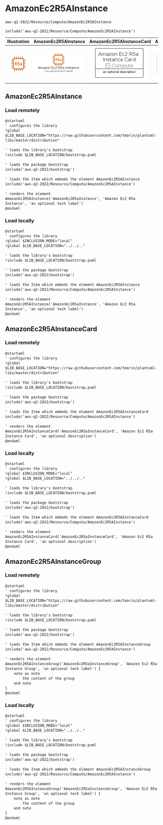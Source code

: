 # AmazonEc2R5AInstance


```text
aws-q2-2022/Resource/Compute/AmazonEc2R5AInstance
```

```text
include('aws-q2-2022/Resource/Compute/AmazonEc2R5AInstance')
```



| Illustration | AmazonEc2R5AInstance | AmazonEc2R5AInstanceCard | AmazonEc2R5AInstanceGroup |
| :---: | :---: | :---: | :---: |
| ![illustration for Illustration](../../../aws-q2-2022/Resource/Compute/AmazonEc2R5AInstance.png) | ![illustration for AmazonEc2R5AInstance](../../../aws-q2-2022/Resource/Compute/AmazonEc2R5AInstance.Local.png) | ![illustration for AmazonEc2R5AInstanceCard](../../../aws-q2-2022/Resource/Compute/AmazonEc2R5AInstanceCard.Local.png) | ![illustration for AmazonEc2R5AInstanceGroup](../../../aws-q2-2022/Resource/Compute/AmazonEc2R5AInstanceGroup.Local.png) |




## AmazonEc2R5AInstance

### Load remotely
```plantuml
@startuml
' configures the library
!global $LIB_BASE_LOCATION="https://raw.githubusercontent.com/tmorin/plantuml-libs/master/distribution"

' loads the library's bootstrap
!include $LIB_BASE_LOCATION/bootstrap.puml

' loads the package bootstrap
include('aws-q2-2022/bootstrap')

' loads the Item which embeds the element AmazonEc2R5AInstance
include('aws-q2-2022/Resource/Compute/AmazonEc2R5AInstance')

' renders the element
AmazonEc2R5AInstance('AmazonEc2R5aInstance', 'Amazon Ec2 R5a Instance', 'an optional tech label')
@enduml
```

### Load locally
```plantuml
@startuml
' configures the library
!global $INCLUSION_MODE="local"
!global $LIB_BASE_LOCATION="../../.."

' loads the library's bootstrap
!include $LIB_BASE_LOCATION/bootstrap.puml

' loads the package bootstrap
include('aws-q2-2022/bootstrap')

' loads the Item which embeds the element AmazonEc2R5AInstance
include('aws-q2-2022/Resource/Compute/AmazonEc2R5AInstance')

' renders the element
AmazonEc2R5AInstance('AmazonEc2R5aInstance', 'Amazon Ec2 R5a Instance', 'an optional tech label')
@enduml
```

## AmazonEc2R5AInstanceCard

### Load remotely
```plantuml
@startuml
' configures the library
!global $LIB_BASE_LOCATION="https://raw.githubusercontent.com/tmorin/plantuml-libs/master/distribution"

' loads the library's bootstrap
!include $LIB_BASE_LOCATION/bootstrap.puml

' loads the package bootstrap
include('aws-q2-2022/bootstrap')

' loads the Item which embeds the element AmazonEc2R5AInstanceCard
include('aws-q2-2022/Resource/Compute/AmazonEc2R5AInstance')

' renders the element
AmazonEc2R5AInstanceCard('AmazonEc2R5aInstanceCard', 'Amazon Ec2 R5a Instance Card', 'an optional description')
@enduml
```

### Load locally
```plantuml
@startuml
' configures the library
!global $INCLUSION_MODE="local"
!global $LIB_BASE_LOCATION="../../.."

' loads the library's bootstrap
!include $LIB_BASE_LOCATION/bootstrap.puml

' loads the package bootstrap
include('aws-q2-2022/bootstrap')

' loads the Item which embeds the element AmazonEc2R5AInstanceCard
include('aws-q2-2022/Resource/Compute/AmazonEc2R5AInstance')

' renders the element
AmazonEc2R5AInstanceCard('AmazonEc2R5aInstanceCard', 'Amazon Ec2 R5a Instance Card', 'an optional description')
@enduml
```

## AmazonEc2R5AInstanceGroup

### Load remotely
```plantuml
@startuml
' configures the library
!global $LIB_BASE_LOCATION="https://raw.githubusercontent.com/tmorin/plantuml-libs/master/distribution"

' loads the library's bootstrap
!include $LIB_BASE_LOCATION/bootstrap.puml

' loads the package bootstrap
include('aws-q2-2022/bootstrap')

' loads the Item which embeds the element AmazonEc2R5AInstanceGroup
include('aws-q2-2022/Resource/Compute/AmazonEc2R5AInstance')

' renders the element
AmazonEc2R5AInstanceGroup('AmazonEc2R5aInstanceGroup', 'Amazon Ec2 R5a Instance Group', 'an optional tech label') {
    note as note
        the content of the group
    end note
}
@enduml
```

### Load locally
```plantuml
@startuml
' configures the library
!global $INCLUSION_MODE="local"
!global $LIB_BASE_LOCATION="../../.."

' loads the library's bootstrap
!include $LIB_BASE_LOCATION/bootstrap.puml

' loads the package bootstrap
include('aws-q2-2022/bootstrap')

' loads the Item which embeds the element AmazonEc2R5AInstanceGroup
include('aws-q2-2022/Resource/Compute/AmazonEc2R5AInstance')

' renders the element
AmazonEc2R5AInstanceGroup('AmazonEc2R5aInstanceGroup', 'Amazon Ec2 R5a Instance Group', 'an optional tech label') {
    note as note
        the content of the group
    end note
}
@enduml
```

